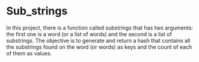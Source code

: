 # Sub_strings

In this project, there is a function called substrings that has two arguments: the first one is a word (or a list of words) and the second is a list of substrings. The objective is to generate and return a hash that contains all the substrings found on the word (or words) as keys and the count of each of them as values.